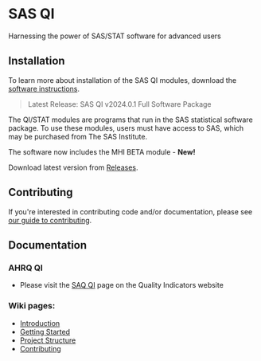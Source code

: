 # SAS QI

Harnessing the power of SAS/STAT software for advanced users

## Installation

To learn more about installation of the SAS QI modules, download the [software instructions](https://qualityindicators.ahrq.gov/Downloads/Software/SAS/V2024/Software_Inst_SASQI_v2024.0.1_September_2024.pdf).

> Latest Release: SAS QI v2024.0.1 Full Software Package

The QI/STAT modules are programs that run in the SAS statistical software package. To use these modules, users must have access to SAS, which may be purchased from The SAS Institute.

The software now includes the MHI BETA module - **New!**

Download latest version from [Releases](https://github.com/panth-tyler/panth-qi/releases).

## Contributing

If you're interested in contributing code and/or documentation, please see [our guide to contributing](https://github.com/panth-tyler/panth-qi/wiki/Contributing).

## Documentation

### AHRQ QI 

* Please visit the [SAQ QI](https://qualityindicators.ahrq.gov/software/sas_qi) page on the Quality Indicators website

### Wiki pages:

* [Introduction](https://github.com/panth-tyler/panth-qi/wiki)
* [Getting Started](https://github.com/panth-tyler/panth-qi/wiki/Getting-Started)
* [Project Structure](https://github.com/panth-tyler/panth-qi/wiki/Project-Structure)
* [Contributing](https://github.com/panth-tyler/panth-qi/wiki/Contributing)

